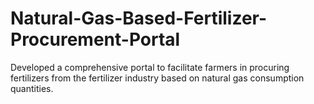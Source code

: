 # Natural-Gas-Based-Fertilizer-Procurement-Portal
Developed a comprehensive portal to facilitate farmers in procuring fertilizers from the fertilizer industry based on natural gas consumption quantities.
